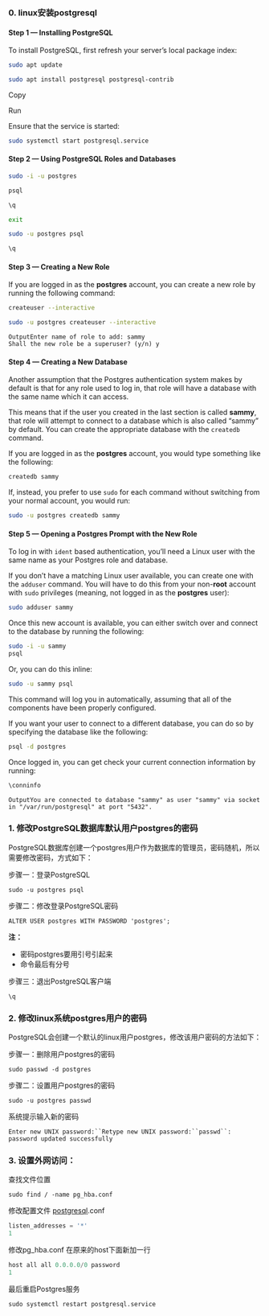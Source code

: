 ### 0. linux安装postgresql

#### Step 1 — Installing PostgreSQL
To install PostgreSQL, first refresh your server’s local package index:

```bash
sudo apt update
```

```bash
sudo apt install postgresql postgresql-contrib
```

Copy

Run

Ensure that the service is started:

```bash
sudo systemctl start postgresql.service
```

#### Step 2 — Using PostgreSQL Roles and Databases

```bash
sudo -i -u postgres
```

```bash
psql
```

```bash
\q
```

```bash
exit
```

```bash
sudo -u postgres psql
```

```bash
\q
```

#### Step 3 — Creating a New Role

If you are logged in as the **postgres** account, you can create a new role by running the following command:

```bash
createuser --interactive
```

```bash
sudo -u postgres createuser --interactive
```

```
OutputEnter name of role to add: sammy
Shall the new role be a superuser? (y/n) y
```

#### Step 4 — Creating a New Database

Another assumption that the Postgres authentication system makes by default is that for any role used to log in, that role will have a database with the same name which it can access.

This means that if the user you created in the last section is called **sammy**, that role will attempt to connect to a database which is also called “sammy” by default. You can create the appropriate database with the `createdb` command.

If you are logged in as the **postgres** account, you would type something like the following:

```bash
createdb sammy
```

If, instead, you prefer to use `sudo` for each command without switching from your normal account, you would run:

```bash
sudo -u postgres createdb sammy
```

#### Step 5 — Opening a Postgres Prompt with the New Role

To log in with `ident` based authentication, you’ll need a Linux user with the same name as your Postgres role and database.

If you don’t have a matching Linux user available, you can create one with the `adduser` command. You will have to do this from your non-**root** account with `sudo` privileges (meaning, not logged in as the **postgres** user):

```bash
sudo adduser sammy
```

Once this new account is available, you can either switch over and connect to the database by running the following:

```bash
sudo -i -u sammy
psql
```

Or, you can do this inline:

```bash
sudo -u sammy psql
```

This command will log you in automatically, assuming that all of the components have been properly configured.

If you want your user to connect to a different database, you can do so by specifying the database like the following:

```bash
psql -d postgres
```

Once logged in, you can get check your current connection information by running:

```bash
\conninfo
```

```
OutputYou are connected to database "sammy" as user "sammy" via socket in "/var/run/postgresql" at port "5432".
```



### 1. 修改PostgreSQL数据库默认用户postgres的密码

PostgreSQL数据库创建一个postgres用户作为数据库的管理员，密码随机，所以需要修改密码，方式如下：

步骤一：登录PostgreSQL

```
sudo -u postgres psql
```

步骤二：修改登录PostgreSQL密码

```
ALTER USER postgres WITH PASSWORD 'postgres';
```

**注：**

- 密码postgres要用引号引起来
- 命令最后有分号

步骤三：退出PostgreSQL客户端

```
\q
```

### 2. 修改linux系统postgres用户的密码

PostgreSQL会创建一个默认的linux用户postgres，修改该用户密码的方法如下：

步骤一：删除用户postgres的密码

```
sudo passwd -d postgres
```

步骤二：设置用户postgres的密码

```
sudo -u postgres passwd
```

系统提示输入新的密码

```
Enter new UNIX password:``Retype new UNIX password:``passwd``: password updated successfully
```

### 3. 设置外网访问：

查找文件位置

```
sudo find / -name pg_hba.conf
```

修改配置文件 [postgresql](https://so.csdn.net/so/search?q=postgresql&spm=1001.2101.3001.7020).conf

```java
listen_addresses = '*'
1
```

修改pg_hba.conf 在原来的host下面新加一行

```java
host all all 0.0.0.0/0 password
1
```

最后重启Postgres服务

```
sudo systemctl restart postgresql.service
```

